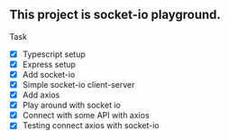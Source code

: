 ## This project is socket-io playground.

Task
- [x] Typescript setup
- [x] Express setup
- [x] Add socket-io
- [x] Simple socket-io client-server
- [x] Add axios
- [x] Play around with socket io
- [x] Connect with some API with axios
- [x] Testing connect axios with socket-io